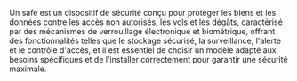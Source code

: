 Un safe est un dispositif de sécurité conçu pour protéger les biens et les données contre les accès non autorisés, les vols et les dégâts, caractérisé par des mécanismes de verrouillage électronique et biométrique, offrant des fonctionnalités telles que le stockage sécurisé, la surveillance, l'alerte et le contrôle d'accès, et il est essentiel de choisir un modèle adapté aux besoins spécifiques et de l'installer correctement pour garantir une sécurité maximale.